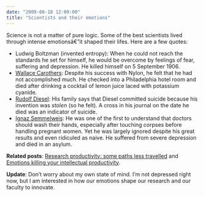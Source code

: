 ```yaml
---
date: "2009-08-18 12:00:00"
title: "Scientists and their emotions"
---
```




Science is not a matter of pure logic. Some of the best scientists lived through intense emotionsâ€”it shaped their lifes. Here are a few quotes:

- Ludwig Boltzman (invented entropy): When he could not reach the standards he set for himself, he would be overcome by feelings of fear, suffering and depression. He killed himself on 5 September 1906.
- [Wallace Carothers](https://en.wikipedia.org/wiki/Wallace_Carothers): Despite his success with Nylon, he felt that he had not accomplished much. He checked into a Philadelphia hotel room and died after drinking a cocktail of lemon juice laced with potassium cyanide.
- [Rudolf Diesel](http://wikicars.org/en/Rudolf_Diesel): His family says that Diesel committed suicide because his invention was _stolen_ (so he felt). A cross in his journal on the date he died was an indicator of suicide.
- [Ignaz Semmelweis](https://en.wikipedia.org/wiki/Ignaz_Semmelweis): He was one of the first to understand that doctors should wash their hands, especially after touching corpses before handling pregnant women. Yet he was largely ignored despite his great results and even ridiculed as naive. He suffered from severe depression and died in an asylum.


__Related posts__: [Research productivity: some paths less travelled](http://www.daniel-lemire.com/blog/archives/2009/03/20/research-productivity-some-paths-less-travelled/) and [Emotions killing your intellectual productivity](/lemire/blog/2009/01/20/emotions-killing-your-intellectual-productivity/).

__Update__: Don&rsquo;t worry about my own state of mind. I&rsquo;m not depressed right now, but I am interested in how our emotions shape our research and our faculty to innovate.


